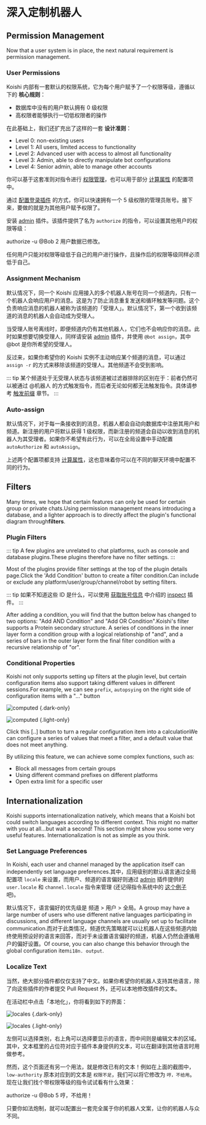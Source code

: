 # 深入定制机器人

## Permission Management

Now that a user system is in place, the next natural requirement is permission management.

### User Permissions

Koishi 内部有一套默认的权限系统，它为每个用户赋予了一个权限等级，遵循以下的 **核心规则**：

- 数据库中没有的用户默认拥有 0 级权限
- 高权限者能够执行一切低权限者的操作

在此基础上，我们还扩充出了这样的一套 **设计准则**：

- Level 0: non-existing users
- Level 1: All users, limited access to functionality
- Level 2: Advanced user with access to almost all functionality
- Level 3: Admin, able to directly manipulate bot configurations
- Level 4: Senior admin, able to manage other accounts

你可以基于这套准则对指令进行 [权限管理](./command.md#权限管理)，也可以用于部分 [计算属性](#计算属性) 的配置项中。

通过 [配置登录插件](./platform.md#配置登录插件) 的方式，你可以快速拥有一个 5 级权限的管理员账号。接下来，要做的就是为其他用户赋予权限了。

安装 [admin](../../plugins/common/admin.md) 插件。该插件提供了名为 `authorize` 的指令，可以设置其他用户的权限等级：

<chat-panel>
<chat-message nickname="Alice">authorize -u @Bob 2</chat-message>
<chat-message nickname="Koishi">用户数据已修改。</chat-message>
</chat-panel>

任何用户只能对权限等级低于自己的用户进行操作，且操作后的权限等级同样必须低于自己。

### Assignment Mechanism

默认情况下，同一个 Koishi 应用接入的多个机器人账号在同一个频道内，只有一个机器人会响应用户的消息。这是为了防止消息重复发送和循环触发等问题。这个负责响应消息的机器人被称为该频道的「受理人」。默认情况下，第一个收到该频道的消息的机器人会自动成为受理人。

当受理人账号离线时，即便频道内仍有其他机器人，它们也不会响应你的消息。此时如果想要切换受理人，同样请安装 [admin](../../plugins/common/admin.md) 插件，并使用 `@bot assign`，其中 @bot 是你所希望的受理人。

反过来，如果你希望你的 Koishi 实例不主动响应某个频道的消息，可以通过 `assign -r` 的方式来移除该频道的受理人。其他频道不会受到影响。

::: tip
某个频道处于无受理人状态与该频道被过滤器排除的区别在于：前者仍然可以被通过 @机器人 的方式触发指令，而后者无论如何都无法触发指令。具体请参考 [触发前缀](./command.md#触发前缀) 章节。
:::

### Auto-assign

默认情况下，对于每一条接收到的消息，机器人都会自动向数据库中注册其用户和频道。新注册的用户将默认获得 1 级权限，而新注册的频道会自动以收到消息的机器人为其受理者。如果你不希望有此行为，可以在全局设置中手动配置 `autoAuthorize` 和 `autoAssign`。

上述两个配置项都支持 [计算属性](#计算属性)，这也意味着你可以在不同的聊天环境中配置不同的行为。

## Filters

Many times, we hope that certain features can only be used for certain group or private chats.Using permission management means introducing a database, and a lighter approach is to directly affect the plugin's functional diagram through**filters**.

### Plugin Filters

::: tip
A few plugins are unrelated to chat platforms, such as console and database plugins.These plugins therefore have no filter settings.
:::

Most of the plugins provide filter settings at the top of the plugin details page.Click the 'Add Condition' button to create a filter condition.Can include or exclude any platform/user/group/channel/robot by setting filters.

::: tip
如果不知道这些 ID 是什么，可以使用 [获取账号信息](./platform.md#获取账号信息) 中介绍的 [inspect](../../plugins/common/inspect.md) 插件。
:::

After adding a condition, you will find that the button below has changed to two options: "Add AND Condition" and "Add OR Condition".Koishi's filter supports a Protein secondary structure. A series of conditions in the inner layer form a condition group with a logical relationship of "and", and a series of bars in the outer layer form the final filter condition with a recursive relationship of "or".

### Conditional Properties

Koishi not only supports setting up filters at the plugin level, but certain configuration items also support taking different values in different sessions.For example, we can see `prefix`, `autopsying` on the right side of configuration items with a "…" button

![computed](/manual/console/computed.dark.webp) {.dark-only}

![computed](/manual/console/computed.light.webp) {.light-only}

Click this [..] button to turn a regular configuration item into a calculationWe can configure a series of values that meet a filter, and a default value that does not meet anything.

By utilizing this feature, we can achieve some complex functions, such as:

- Block all messages from certain groups
- Using different command prefixes on different platforms
- Open extra limit for a specific user

## Internationalization

Koishi supports internationalization natively, which means that a Koishi bot could switch languages according to different context. This might no matter with you at all...but wait a second! This section might show you some very useful features. Internationalization is not as simple as you think.

### Set Language Preferences

In Koishi, each user and channel managed by the application itself can independently set language preferences.其中，应用级别的默认语言通过全局配置项 `locale` 来设置，而用户、频道的语言偏好则通过 [admin](../../plugins/common/admin.md) 插件提供的 `user.locale` 和 `channel.locale` 指令来管理 (还记得指令系统中的 [这个例子](./command.md#子指令) 吧)。

默认情况下，语言偏好的优先级是 频道 > 用户 > 全局。A group may have a large number of users who use different native languages participating in discussions, and different language channels are usually set up to facilitate communication.而对于此类情况，频道优先策略就可以让机器人在这些频道内始终使用预设好的语言来回答，而对于未设置语言偏好的频道，机器人仍然会遵循用户的偏好设置。Of course, you can also change this behavior through the global configuration item`i18n. output`.

### Localize Text

当然，绝大部分插件都仅仅支持了中文。如果你希望你的机器人支持其他语言，除了向这些插件的作者提交 Pull Request 外，还可以本地修改插件的文本。

在活动栏中点击「本地化」，你将看到如下的界面：

![locales](/manual/console/locales.dark.webp) {.dark-only}

![locales](/manual/console/locales.light.webp) {.light-only}

左侧可以选择类别，右上角可以选择要显示的语言，而中间则是编辑文本的区域。其中，文本框里的占位符对应于插件本身提供的文本，可以在翻译到其他语言时用做参考。

然而，这个页面还有另一个用法，就是修改已有的文本！例如在上面的截图中，`low-authority` 原本对应到的文本是 `权限不足`，我们可以将它修改为 `哼，不给用`。现在让我们找个带权限等级的指令试试看有什么效果：

<chat-panel>
<chat-message nickname="Alice">authorize -u @Bob 5</chat-message>
<chat-message nickname="Koishi">哼，不给用！</chat-message>
</chat-panel>

只要你如法炮制，就可以配置出一套完全属于你的机器人文案，让你的机器人与众不同。

